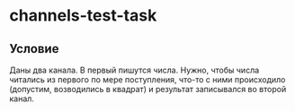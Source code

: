 # channels-test-task

## Условие

Даны два канала. В первый пишутся числа. Нужно, чтобы числа читались из первого по мере поступления, что-то с ними происходило (допустим, возводились в квадрат) и результат записывался во второй канал.
